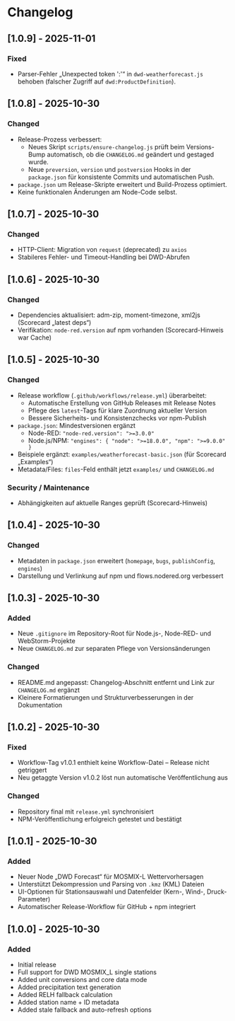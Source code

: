 # Changelog

## [1.0.9] - 2025-11-01
### Fixed
- Parser-Fehler „Unexpected token ':'“ in `dwd-weatherforecast.js` behoben
  (falscher Zugriff auf `dwd:ProductDefinition`).

## [1.0.8] - 2025-10-30
### Changed
- Release-Prozess verbessert:
    - Neues Skript `scripts/ensure-changelog.js` prüft beim Versions-Bump automatisch, ob die `CHANGELOG.md` geändert und gestaged wurde.
    - Neue `preversion`, `version` und `postversion` Hooks in der `package.json` für konsistente Commits und automatischen Push.
- `package.json` um Release-Skripte erweitert und Build-Prozess optimiert.
- Keine funktionalen Änderungen am Node-Code selbst.

## [1.0.7] - 2025-10-30
### Changed
- HTTP-Client: Migration von `request` (deprecated) zu `axios`
- Stabileres Fehler- und Timeout-Handling bei DWD-Abrufen

## [1.0.6] - 2025-10-30
### Changed
- Dependencies aktualisiert: adm-zip, moment-timezone, xml2js (Scorecard „latest deps“)
- Verifikation: `node-red.version` auf npm vorhanden (Scorecard-Hinweis war Cache)

## [1.0.5] - 2025-10-30
### Changed
- Release workflow (`.github/workflows/release.yml`) überarbeitet:
    - Automatische Erstellung von GitHub Releases mit Release Notes
    - Pflege des `latest`-Tags für klare Zuordnung aktueller Version
    - Bessere Sicherheits- und Konsistenzchecks vor npm-Publish
- `package.json`: Mindestversionen ergänzt
    - Node-RED: `"node-red.version": ">=3.0.0"`
    - Node.js/NPM: `"engines": { "node": ">=18.0.0", "npm": ">=9.0.0" }`
- Beispiele ergänzt: `examples/weatherforecast-basic.json` (für Scorecard „Examples“)
- Metadata/Files: `files`-Feld enthält jetzt `examples/` und `CHANGELOG.md`

### Security / Maintenance
- Abhängigkeiten auf aktuelle Ranges geprüft (Scorecard-Hinweis)

## [1.0.4] - 2025-10-30
### Changed
- Metadaten in `package.json` erweitert (`homepage`, `bugs`, `publishConfig`, `engines`)
- Darstellung und Verlinkung auf npm und flows.nodered.org verbessert

## [1.0.3] - 2025-10-30
### Added
- Neue `.gitignore` im Repository-Root für Node.js-, Node-RED- und WebStorm-Projekte
- Neue `CHANGELOG.md` zur separaten Pflege von Versionsänderungen

### Changed
- README.md angepasst: Changelog-Abschnitt entfernt und Link zur `CHANGELOG.md` ergänzt
- Kleinere Formatierungen und Strukturverbesserungen in der Dokumentation

## [1.0.2] - 2025-10-30
### Fixed
- Workflow-Tag v1.0.1 enthielt keine Workflow-Datei – Release nicht getriggert
- Neu getaggte Version v1.0.2 löst nun automatische Veröffentlichung aus

### Changed
- Repository final mit `release.yml` synchronisiert
- NPM-Veröffentlichung erfolgreich getestet und bestätigt

## [1.0.1] - 2025-10-30
### Added
- Neuer Node „DWD Forecast“ für MOSMIX-L Wettervorhersagen
- Unterstützt Dekompression und Parsing von `.kmz` (KML) Dateien
- UI-Optionen für Stationsauswahl und Datenfelder (Kern-, Wind-, Druck-Parameter)
- Automatischer Release-Workflow für GitHub + npm integriert

## [1.0.0] - 2025-10-30
### Added
- Initial release
- Full support for DWD MOSMIX_L single stations
- Added unit conversions and core data mode
- Added precipitation text generation
- Added RELH fallback calculation
- Added station name + ID metadata
- Added stale fallback and auto-refresh options
